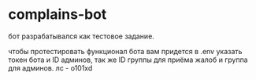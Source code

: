 # complains-bot
бот разрабатывался как тестовое задание.

чтобы протестировать функционал бота вам придется в .env указать токен бота и ID админов, так же ID группы для приёма жалоб и группа для админов.
лс - o101xd

